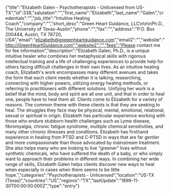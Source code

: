 {"title":"Elizabeth Galen - Psychotherapists - Unlicensed from US-TX","id":338,"salutation":"","first_name":"Elizabeth","last_name":"Galen","credentials":"","job_title":"Intuitive Healing Coach","company":"","short_desc":"Green Heart Guidance, LLC\n\n\nPh.D., The University of Texas-Austin","phone":"","fax":"","address":"P.O. Box 200444, Austin, TX 78720, USA","email":"elizabeth@greeenheartguidance.com","email2":"","website":"http://GreenHeartGuidance.com","website2":"","fees":"Please contact me for fee information","description":"Elizabeth Galen, Ph.D., is a unique intuitive healer who combines her metaphysical skills with rigorous intellectual training and a life of challenging experiences to provide help for others facing difficult challenges in their own lives. As an intuitive healing coach, Elizabeth's work encompasses many different avenues and takes the form that each client needs whether it is talking, researching, connecting with higher powers, utilizing energy healing methods, or referring to practitioners with different solutions. Unifying her work is a belief that the mind, body and spirit are all one unit, and that in order to heal one, people have to heal them all. Clients come to Elizabeth for a variety of reasons. The common theme with these clients is that they are seeking to heal. The struggles they face may be physical, mental, emotional, relational, sexual or spiritual in origin. Elizabeth has particular experience working with those who endure stubborn health challenges such as Lyme disease, fibromyalgia, chronic fatigue syndrome, multiple chemical sensitivities, and many other chronic illnesses and conditions. Elizabeth has firsthand experience in healing from PTSD and C-PTSD in ways that are far gentler and more compassionate than those advocated by mainstream treatment. She also helps many who are looking to live \"greener\" lives without synthetic chemicals, who have suffered the death of a baby, or who simply want to approach their problems in different ways. In combining her wide range of skills, Elizabeth Galen helps clients discover new ways to heal when especially in cases when there seems to be little hope.","categories":"Psychotherapists - Unlicensed","location":"US-TX (Texas)","countries":"US","regions":"TX","lastUpdate":"1899-11-30T00:00:00.000Z","type":"entry"}
